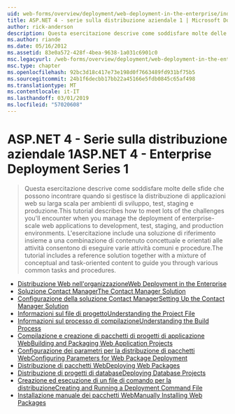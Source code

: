 ```yaml
---
uid: web-forms/overview/deployment/web-deployment-in-the-enterprise/index
title: ASP.NET 4 - serie sulla distribuzione aziendale 1 | Microsoft Docs
author: rick-anderson
description: Questa esercitazione descrive come soddisfare molte delle sfide che possono incontrare quando si gestisce la distribuzione di applicazioni web su scala aziendale per servizi di distribuzione...
ms.author: riande
ms.date: 05/16/2012
ms.assetid: 83e0a572-428f-4bea-9638-1a031c6901c0
msc.legacyurl: /web-forms/overview/deployment/web-deployment-in-the-enterprise
msc.type: chapter
ms.openlocfilehash: 92bc3d18c417e73e198d0f7663489fd931bf75b5
ms.sourcegitcommit: 24b1f6decbb17bb22a45166e5fdb0845c65af498
ms.translationtype: MT
ms.contentlocale: it-IT
ms.lasthandoff: 03/01/2019
ms.locfileid: "57020608"
---
```

<a name="aspnet-4---enterprise-deployment-series-1"></a><span data-ttu-id="08365-103">ASP.NET 4 - Serie sulla distribuzione aziendale 1</span><span class="sxs-lookup"><span data-stu-id="08365-103">ASP.NET 4 - Enterprise Deployment Series 1</span></span>
====================
> <span data-ttu-id="08365-104">Questa esercitazione descrive come soddisfare molte delle sfide che possono incontrare quando si gestisce la distribuzione di applicazioni web su larga scala per ambienti di sviluppo, test, staging e produzione.</span><span class="sxs-lookup"><span data-stu-id="08365-104">This tutorial describes how to meet lots of the challenges you'll encounter when you manage the deployment of enterprise-scale web applications to development, test, staging, and production environments.</span></span> <span data-ttu-id="08365-105">L'esercitazione include una soluzione di riferimento insieme a una combinazione di contenuto concettuale e orientati alle attività consentono di eseguire varie attività comuni e procedure.</span><span class="sxs-lookup"><span data-stu-id="08365-105">The tutorial includes a reference solution together with a mixture of conceptual and task-oriented content to guide you through various common tasks and procedures.</span></span>


- [<span data-ttu-id="08365-106">Distribuzione Web nell'organizzazione</span><span class="sxs-lookup"><span data-stu-id="08365-106">Web Deployment in the Enterprise</span></span>](web-deployment-in-the-enterprise.md)
- [<span data-ttu-id="08365-107">Soluzione Contact Manager</span><span class="sxs-lookup"><span data-stu-id="08365-107">The Contact Manager Solution</span></span>](the-contact-manager-solution.md)
- [<span data-ttu-id="08365-108">Configurazione della soluzione Contact Manager</span><span class="sxs-lookup"><span data-stu-id="08365-108">Setting Up the Contact Manager Solution</span></span>](setting-up-the-contact-manager-solution.md)
- [<span data-ttu-id="08365-109">Informazioni sul file di progetto</span><span class="sxs-lookup"><span data-stu-id="08365-109">Understanding the Project File</span></span>](understanding-the-project-file.md)
- [<span data-ttu-id="08365-110">Informazioni sul processo di compilazione</span><span class="sxs-lookup"><span data-stu-id="08365-110">Understanding the Build Process</span></span>](understanding-the-build-process.md)
- [<span data-ttu-id="08365-111">Compilazione e creazione di pacchetti di progetti di applicazione Web</span><span class="sxs-lookup"><span data-stu-id="08365-111">Building and Packaging Web Application Projects</span></span>](building-and-packaging-web-application-projects.md)
- [<span data-ttu-id="08365-112">Configurazione dei parametri per la distribuzione di pacchetti Web</span><span class="sxs-lookup"><span data-stu-id="08365-112">Configuring Parameters for Web Package Deployment</span></span>](configuring-parameters-for-web-package-deployment.md)
- [<span data-ttu-id="08365-113">Distribuzione di pacchetti Web</span><span class="sxs-lookup"><span data-stu-id="08365-113">Deploying Web Packages</span></span>](deploying-web-packages.md)
- [<span data-ttu-id="08365-114">Distribuzione di progetti di database</span><span class="sxs-lookup"><span data-stu-id="08365-114">Deploying Database Projects</span></span>](deploying-database-projects.md)
- [<span data-ttu-id="08365-115">Creazione ed esecuzione di un file di comando per la distribuzione</span><span class="sxs-lookup"><span data-stu-id="08365-115">Creating and Running a Deployment Command File</span></span>](creating-and-running-a-deployment-command-file.md)
- [<span data-ttu-id="08365-116">Installazione manuale dei pacchetti Web</span><span class="sxs-lookup"><span data-stu-id="08365-116">Manually Installing Web Packages</span></span>](manually-installing-web-packages.md)
